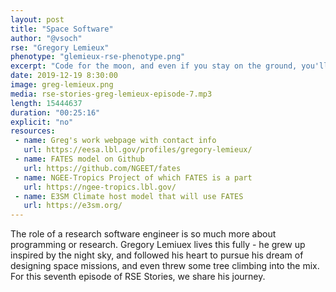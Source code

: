 ```yaml
---
layout: post
title: "Space Software"
author: "@vsoch"
rse: "Gregory Lemieux"
phenotype: "glemieux-rse-phenotype.png"
excerpt: "Code for the moon, and even if you stay on the ground, you'll land among the stars."
date: 2019-12-19 8:30:00
image: greg-lemieux.png
media: rse-stories-greg-lemieux-episode-7.mp3
length: 15444637
duration: "00:25:16"
explicit: "no"
resources:
 - name: Greg's work webpage with contact info
   url: https://eesa.lbl.gov/profiles/gregory-lemieux/
 - name: FATES model on Github
   url: https://github.com/NGEET/fates
 - name: NGEE-Tropics Project of which FATES is a part
   url: https://ngee-tropics.lbl.gov/
 - name: E3SM Climate host model that will use FATES
   url: https://e3sm.org/
---
```


The role of a research software engineer is so much more about programming or research.
Gregory Lemiuex lives this fully - he grew up inspired by the night sky, and followed
his heart to pursue his dream of designing space missions, and even threw some
tree climbing into the mix. For this seventh episode of RSE Stories, we share
his journey.
